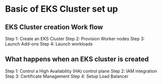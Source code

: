 # Basic of EKS Cluster set up

## EKS Cluster creation Work flow

Step 1: Create an EKS Cluster
Step 2: Provision Worker nodes
Step 3: Launch Add-ons
Step 4: Launch workloads


## What happens when an EKS cluster is created

Step 1: Control a High Availability (HA) control plane
Step 2: IAM integration
Step 3: Certificate Management
Step 4: Setup Load Balancer